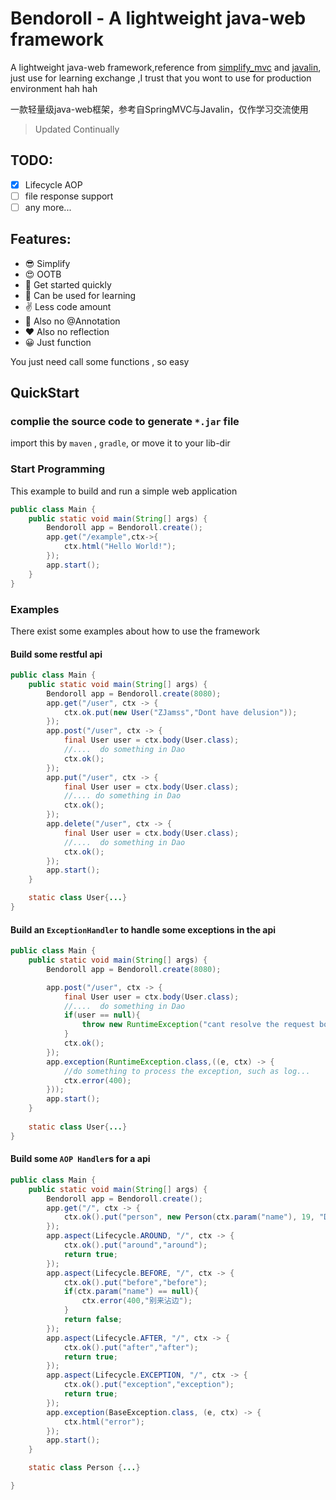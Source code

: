 # Bendoroll - A lightweight java-web framework

A lightweight java-web framework,reference from [simplify_mvc](https://github.com/ZJamss/Simplify_MVC) and [javalin](https://github.com/javalin/javalin), just use for learning exchange ,I trust that you wont to use for production environment hah hah

一款轻量级java-web框架，参考自SpringMVC与Javalin，仅作学习交流使用

 > Updated Continually 

## TODO:

- [x] Lifecycle AOP
- [ ] file response support
- [ ] any more...

## Features:
  - 😎 Simplify
  - 😍 OOTB 
  - 🚀 Get started quickly
  - 📕 Can be used for learning
  - ✌️ Less code amount
  - 🦾 Also no @Annotation
  - ❤️ Also no reflection
  - 😀 Just function

  You just need call some functions , so easy

## QuickStart

### complie the source code to generate `*.jar` file
import this by `maven` , `gradle`, or move it to your lib-dir

### Start Programming
This example to build and run a simple web application
```java
public class Main {
    public static void main(String[] args) {
        Bendoroll app = Bendoroll.create();
        app.get("/example",ctx->{
            ctx.html("Hello World!");
        });
        app.start();
    }
}
```
### Examples
There exist some examples about how to use the framework

#### Build some restful api
```java
public class Main {
    public static void main(String[] args) {
        Bendoroll app = Bendoroll.create(8080);
        app.get("/user", ctx -> {
            ctx.ok.put(new User("ZJamss","Dont have delusion"));
        });
        app.post("/user", ctx -> {
            final User user = ctx.body(User.class);
            //....  do something in Dao 
            ctx.ok();
        });
        app.put("/user", ctx -> {
            final User user = ctx.body(User.class);
            //.... do something in Dao 
            ctx.ok();
        });
        app.delete("/user", ctx -> {
            final User user = ctx.body(User.class);
            //....  do something in Dao 
            ctx.ok();
        });
        app.start();
    }

    static class User{...}
}
```

#### Build an `ExceptionHandler` to handle some exceptions in the api
```java
public class Main {
    public static void main(String[] args) {
        Bendoroll app = Bendoroll.create(8080);

        app.post("/user", ctx -> {
            final User user = ctx.body(User.class);
            //....  do something in Dao
            if(user == null){
                throw new RuntimeException("cant resolve the request body");
            }
            ctx.ok();
        });
        app.exception(RuntimeException.class,((e, ctx) -> {
            //do something to process the exception, such as log...
            ctx.error(400);
        }));
        app.start();
    }
    
    static class User{...}
}
```

#### Build some `AOP Handler`s for a api
```java
public class Main {
    public static void main(String[] args) {
        Bendoroll app = Bendoroll.create();
        app.get("/", ctx -> {
            ctx.ok().put("person", new Person(ctx.param("name"), 19, "Dont have delusion"));
        });
        app.aspect(Lifecycle.AROUND, "/", ctx -> {
            ctx.ok().put("around","around");
            return true;
        });
        app.aspect(Lifecycle.BEFORE, "/", ctx -> {
            ctx.ok().put("before","before");
            if(ctx.param("name") == null){
                ctx.error(400,"别来沾边");
            }
            return false;
        });
        app.aspect(Lifecycle.AFTER, "/", ctx -> {
            ctx.ok().put("after","after");
            return true;
        });
        app.aspect(Lifecycle.EXCEPTION, "/", ctx -> {
            ctx.ok().put("exception","exception");
            return true;
        });
        app.exception(BaseException.class, (e, ctx) -> {
            ctx.html("error");
        });
        app.start();
    }

    static class Person {...}

}
```
